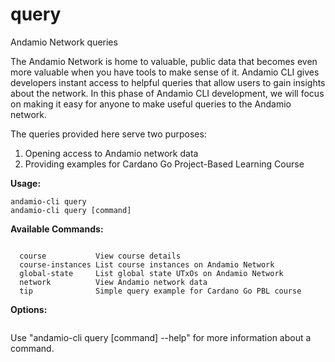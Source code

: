 # query
Andamio Network queries


The Andamio Network is home to valuable, public data that becomes even 
more valuable when you have tools to make sense of it. Andamio CLI gives 
developers instant access to helpful queries that allow users to gain 
insights about the network. In this phase of Andamio CLI development, we 
will focus on making it easy for anyone to make useful queries to the 
Andamio network.

The queries provided here serve two purposes:
 1. Opening access to Andamio network data
 2. Providing examples for Cardano Go Project-Based Learning Course



**Usage:**
```
andamio-cli query
andamio-cli query [command]
```


**Available Commands:**
```

  course           View course details
  course-instances List course instances on Andamio Network
  global-state     List global state UTxOs on Andamio Network
  network          View Andamio network data
  tip              Simple query example for Cardano Go PBL course

```

**Options:**
```

```

Use "andamio-cli query [command] --help" for more information about a command.
